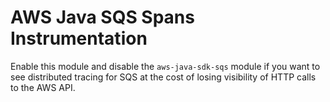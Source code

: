 # AWS Java SQS Spans Instrumentation

Enable this module and disable the `aws-java-sdk-sqs` module if
you want to see distributed tracing for SQS at the cost of 
losing visibility of HTTP calls to the AWS API.